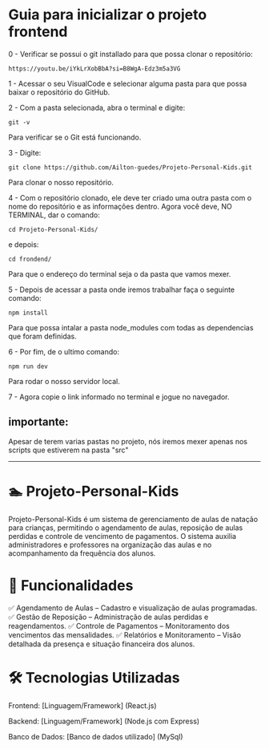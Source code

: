 # Guia para inicializar o projeto frontend

0 - Verificar se possui o git installado para que possa clonar o repositório:
```
https://youtu.be/iYkLrXobBbA?si=B8WgA-Edz3m5a3VG
```

1 - Acessar o seu VisualCode e selecionar alguma pasta para que possa baixar o repositório do GitHub.

2 - Com a pasta selecionada, abra o terminal e digite:
```
git -v
```
Para verificar se o Git está funcionando.

3 - Digite:
```
git clone https://github.com/Ailton-guedes/Projeto-Personal-Kids.git
```
Para clonar o nosso repositório.

4 - Com o repositório clonado, ele deve ter criado uma outra pasta com o nome do repositório e as informações dentro. Agora você deve, NO TERMINAL, dar o comando:
```
cd Projeto-Personal-Kids/
```
e depois:
```
cd frondend/
```
Para que o endereço do terminal seja o da pasta que vamos mexer.

5 - Depois de acessar a pasta onde iremos trabalhar faça o seguinte comando:
```
npm install
```
Para que possa intalar a pasta node_modules com todas as dependencias que foram definidas.

6 - Por fim, de o ultimo comando:
```
npm run dev
```
Para rodar o nosso servidor local.

7 - Agora copie o link informado no terminal e jogue no navegador.


## importante:
Apesar de terem varias pastas no projeto, nós iremos mexer apenas nos scripts que estiverem na pasta "src"

---

# 🏊 Projeto-Personal-Kids
Projeto-Personal-Kids é um sistema de gerenciamento de aulas de natação para crianças, permitindo o agendamento de aulas, reposição de aulas perdidas e controle de vencimento de pagamentos. O sistema auxilia administradores e professores na organização das aulas e no acompanhamento da frequência dos alunos.

# 🚀 Funcionalidades
✅ Agendamento de Aulas – Cadastro e visualização de aulas programadas.
✅ Gestão de Reposição – Administração de aulas perdidas e reagendamentos.
✅ Controle de Pagamentos – Monitoramento dos vencimentos das mensalidades.
✅ Relatórios e Monitoramento – Visão detalhada da presença e situação financeira dos alunos.

# 🛠️ Tecnologias Utilizadas
Frontend: [Linguagem/Framework] (React.js)

Backend: [Linguagem/Framework] (Node.js com Express)

Banco de Dados: [Banco de dados utilizado] (MySql)
